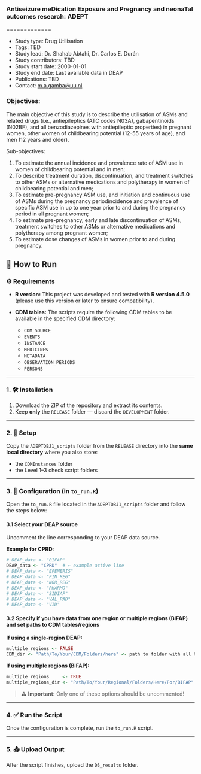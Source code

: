 ### Antiseizure meDication Exposure and Pregnancy and neonaTal outcomes research: ADEPT
=============
- Study type: Drug Utilisation
- Tags: TBD
- Study lead: Dr. Shahab Abtahi, Dr. Carlos E. Durán 
- Study contributors: TBD
- Study start date: 2000-01-01
- Study end date: Last available data in DEAP
- Publications: TBD
- Contact: m.a.gamba@uu.nl
  
### Objectives:
The main objective of this study is to describe the utilisation of ASMs and related drugs (i.e., antiepileptics (ATC codes N03A), gabapentinoids (N02BF), and all benzodiazepines with antiepileptic properties) in pregnant women, other women of childbearing potential (12-55 years of age), and men (12 years and older). 

Sub-objectives: 

1. To estimate the annual incidence and prevalence rate of ASM use in women of childbearing potential and in men; 
2. To describe treatment duration, discontinuation, and treatment switches to other ASMs or alternative medications and polytherapy in women of childbearing potential and men; 
3. To estimate pre-pregnancy ASM use, and initiation and continuous use of ASMs during the pregnancy periodincidence and prevalence of specific ASM use in up to one year prior to and during the pregnancy period in all pregnant women; 
4. To estimate pre-pregnancy, early and late discontinuation of ASMs, treatment switches to other ASMs or alternative medications and polytherapy among pregnant women;
5. To estimate dose changes of ASMs in women prior to and during pregnancy. 

## 🚀 How to Run


### ⚙️ Requirements

- **R version:** This project was developed and tested with **R version 4.5.0** (please use this version or later to ensure compatibility).
  
- **CDM tables:** The scripts require the following CDM tables to be available in the specified CDM directory:
  - `CDM_SOURCE`
  - `EVENTS`
  - `INSTANCE`
  - `MEDICINES`
  - `METADATA`
  - `OBSERVATION_PERIODS`
  - `PERSONS`

---


### 1. 🛠 Installation  
1. Download the ZIP of the repository and extract its contents.  
2. Keep **only** the `RELEASE` folder — discard the `DEVELOPMENT` folder.

---

### 2. 📁 Setup  
Copy the `ADEPTOBJ1_scripts` folder from the `RELEASE` directory into the **same local directory** where you also store:
- the `CDMInstances` folder  
- the Level 1–3 check script folders

---

### 3. 🔧 Configuration (in `to_run.R`)

Open the `to_run.R` file located in the `ADEPTOBJ1_scripts` folder and follow the steps below:

#### 3.1 Select your DEAP source 
Uncomment the line corresponding to your DEAP data source.  

**Example for CPRD**:

```r
# DEAP_data <- "BIFAP"
DEAP_data <- "CPRD"  # ← example active line
# DEAP_data <- "EFEMERIS"
# DEAP_data <- "FIN_REG"
# DEAP_data <- "NOR_REG"
# DEAP_data <- "PHARMO"
# DEAP_data <- "SIDIAP"
# DEAP_data <- "VAL_PAD"
# DEAP_data <- "VID"
```

#### 3.2 Specify if you have data from one region or multiple regions (BIFAP) and set paths to CDM tables/regions  

**If using a single-region DEAP:**

```r
multiple_regions <- FALSE
CDM_dir <- "Path/To/Your/CDM/Folders/here" <- path to folder with all CDM tables 
```


**If using multiple regions (BIFAP):**

```r
multiple_regions     <- TRUE
multiple_regions_dir <- "Path/To/Your/Regional/Folders/Here/For/BIFAP" <- path to folder with regional folders, each containing CDM tables for that region
```

> ⚠️ **Important:** Only one of these options should be uncommented!

---

### 4. ✅ Run the Script  
Once the configuration is complete, run the `to_run.R` script.

---

### 5. 📤 Upload Output  
After the script finishes, upload the `D5_results` folder.
